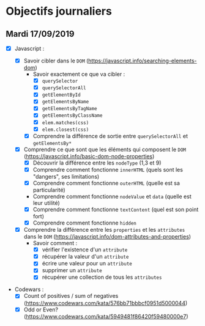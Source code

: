 # Objectifs journaliers

## Mardi 17/09/2019


* [X] Javascript :

  * [X] Savoir cibler dans le `DOM` (https://javascript.info/searching-elements-dom)
    * Savoir exactement ce que va cibler : 
      * [X] `querySelector`
      * [X] `querySelectorAll`
      * [X] `getElementById`
      * [X] `getElementsByName`
      * [X] `getElementsByTagName`
      * [X] `getElementsByClassName`
      * [X] `elem.matches(css)`
      * [X] `elem.closest(css)`
    * [X] Comprendre la différence de sortie entre `querySelectorAll` et `getElementsBy*`

  * [X] Comprendre ce que sont que les éléments qui composent le `DOM` (https://javascript.info/basic-dom-node-properties)
    * [X] Découvrir la différence entre les `nodeType` (1,3 et 9)
    * [X] Comprendre comment fonctionne `innerHTML` (quels sont les "dangers", ses limitations)
    * [X] Comprendre comment fonctionne `outerHTML` (quelle est sa particularité)
    * Comprendre comment fonctionne `nodeValue` et `data` (quelle est leur utilité)
    * [X] Comprendre comment fonctionne `textContent` (quel est son point fort)
    * [X] Comprendre comment fonctionne `hidden`

  * [X] Comprendre la différence entre les `properties` et les `attributes` dans le `DOM` (https://javascript.info/dom-attributes-and-properties)
    * Savoir comment : 
      * [X] vérifier l'existence d'un `attribute`
      * [X] récupérer la valeur d'un `attribute`
      * [X] écrire une valeur pour un `attribute`
      * [X] supprimer un `attribute`
      * [X] récupérer une collection de tous les `attributes`

* Codewars :
  * [X] Count of positives / sum of negatives (https://www.codewars.com/kata/576bb71bbbcf0951d5000044)
  * [X] Odd or Even? (https://www.codewars.com/kata/5949481f86420f59480000e7)
